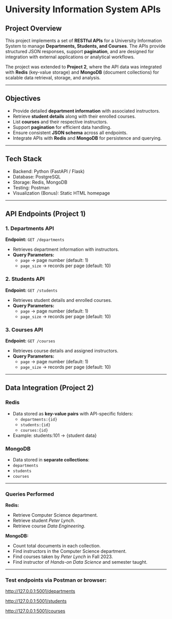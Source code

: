 #  University Information System APIs

##  Project Overview  
This project implements a set of **RESTful APIs** for a University Information System to manage **Departments, Students, and Courses**. The APIs provide structured JSON responses, support **pagination**, and are designed for integration with external applications or analytical workflows.  

The project was extended to **Project 2**, where the API data was integrated with **Redis** (key-value storage) and **MongoDB** (document collections) for scalable data retrieval, storage, and analysis.  

--------

##  Objectives  
- Provide detailed **department information** with associated instructors.  
- Retrieve **student details** along with their enrolled courses.  
- List **courses** and their respective instructors.  
- Support **pagination** for efficient data handling.  
- Ensure consistent **JSON schema** across all endpoints.  
- Integrate APIs with **Redis** and **MongoDB** for persistence and querying.  

--------

##  Tech Stack  
- Backend: Python (FastAPI / Flask)  
- Database: PostgreSQL  
- Storage: Redis, MongoDB  
- Testing: Postman  
- Visualization (Bonus): Static HTML homepage  

--------

##  API Endpoints (Project 1)

### 1. Departments API  
**Endpoint:** `GET /departments`  
- Retrieves department information with instructors.  
- **Query Parameters:**  
  - `page` → page number (default: 1)  
  - `page_size` → records per page (default: 10)  

### 2. Students API  
**Endpoint:** `GET /students`  
- Retrieves student details and enrolled courses.  
- **Query Parameters:**  
  - `page` → page number (default: 1)  
  - `page_size` → records per page (default: 10)  

### 3. Courses API  
**Endpoint:** `GET /courses`  
- Retrieves course details and assigned instructors.  
- **Query Parameters:**  
  - `page` → page number (default: 1)  
  - `page_size` → records per page (default: 10)  

--------

##  Data Integration (Project 2)  

###  Redis  
- Data stored as **key-value pairs** with API-specific folders:  
  - `departments:{id}`  
  - `students:{id}`  
  - `courses:{id}`  
- Example: students:101 → {student data} 

###  MongoDB  
- Data stored in **separate collections**:  
- `departments`  
- `students`  
- `courses`  

--------

###  Queries Performed  
**Redis:**  
- Retrieve Computer Science department.  
- Retrieve student *Peter Lynch*.  
- Retrieve course *Data Engineering*.  

 **MongoDB:**  
- Count total documents in each collection.  
- Find instructors in the Computer Science department.  
- Find courses taken by *Peter Lynch* in Fall 2023.  
- Find instructor of *Hands-on Data Science* and semester taught.  

--------

### Test endpoints via Postman or browser:

http://127.0.0.1:5001/departments

http://127.0.0.1:5001/students

http://127.0.0.1:5001/courses














